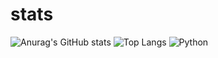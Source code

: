 # stats
![Anurag's GitHub stats](https://github-readme-stats.vercel.app/api?username=staviasz&show_icons=true&theme=highcontrast)
![Top Langs](https://github-readme-stats.vercel.app/api/top-langs/?username=staviasz&show_icons=true&theme=highcontrast&layout=donut)
![Python](https://img.shields.io/badge/python-3670A0?style=for-the-badge&logo=python&logoColor=ffdd54)
